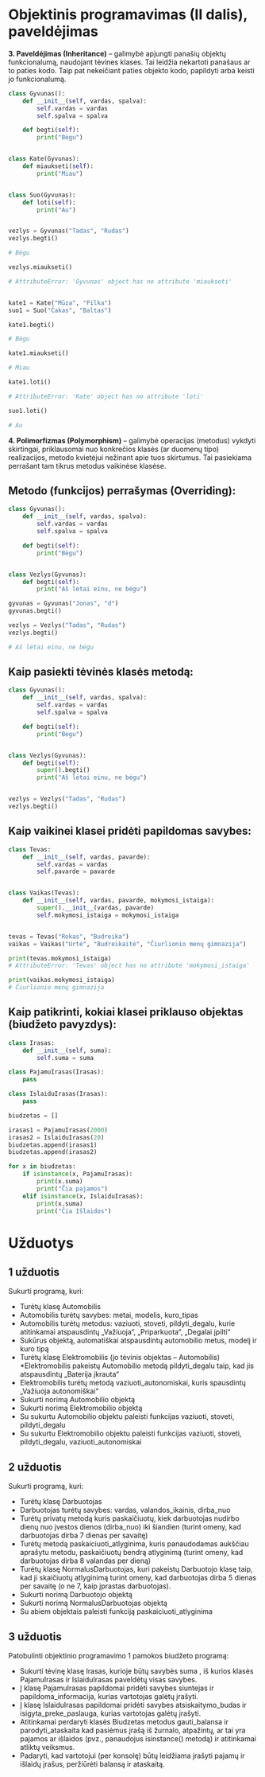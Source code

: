 # Objektinis programavimas (II dalis), paveldėjimas
**3. Paveldėjimas (Inheritance)** – galimybė apjungti panašių objektų funkcionalumą, naudojant tėvines klases. Tai leidžia nekartoti panašaus ar to paties kodo. Taip pat nekeičiant paties objekto kodo, papildyti arba keisti jo funkcionalumą.
```python
class Gyvunas():
    def __init__(self, vardas, spalva):
        self.vardas = vardas
        self.spalva = spalva

    def begti(self):
        print("Bėgu")


class Kate(Gyvunas):
    def miaukseti(self):
        print("Miau")


class Suo(Gyvunas):
    def loti(self):
        print("Au")


vezlys = Gyvunas("Tadas", "Rudas")
vezlys.begti()

# Bėgu

vezlys.miaukseti()

# AttributeError: 'Gyvunas' object has no attribute 'miaukseti'


kate1 = Kate("Mūza", "Pilka")
suo1 = Suo("Čakas", "Baltas")

kate1.begti()

# Bėgu

kate1.miaukseti()

# Miau

kate1.loti()

# AttributeError: 'Kate' object has no attribute 'loti'

suo1.loti()

# Au
```
**4. Polimorfizmas (Polymorphism)** – galimybė operacijas (metodus) vykdyti skirtingai, priklausomai nuo konkrečios klasės (ar duomenų tipo) realizacijos, metodo kvietėjui nežinant apie tuos skirtumus. Tai pasiekiama perrašant tam tikrus metodus vaikinėse klasėse.

## Metodo (funkcijos) perrašymas (Overriding):
```python
class Gyvunas():
    def __init__(self, vardas, spalva):
        self.vardas = vardas
        self.spalva = spalva

    def begti(self):
        print("Bėgu")


class Vezlys(Gyvunas):
    def begti(self):
        print("Aš lėtai einu, ne bėgu")

gyvunas = Gyvunas("Jonas", "d")
gyvunas.begti()

vezlys = Vezlys("Tadas", "Rudas")
vezlys.begti()

# Aš lėtai einu, ne bėgu
```
## Kaip pasiekti tėvinės klasės metodą:
```python
class Gyvunas():
    def __init__(self, vardas, spalva):
        self.vardas = vardas
        self.spalva = spalva

    def begti(self):
        print("Bėgu")


class Vezlys(Gyvunas):
    def begti(self):
        super().begti()
        print("Aš lėtai einu, ne bėgu")


vezlys = Vezlys("Tadas", "Rudas")
vezlys.begti()
```
## Kaip vaikinei klasei pridėti papildomas savybes:
```python
class Tevas:
    def __init__(self, vardas, pavarde):
        self.vardas = vardas
        self.pavarde = pavarde


class Vaikas(Tevas):
    def __init__(self, vardas, pavarde, mokymosi_istaiga):
        super().__init__(vardas, pavarde)
        self.mokymosi_istaiga = mokymosi_istaiga


tevas = Tevas("Rokas", "Budreika")
vaikas = Vaikas("Urtė", "Budreikaitė", "Čiurlionio menų gimnazija")

print(tevas.mokymosi_istaiga)
# AttributeError: 'Tevas' object has no attribute 'mokymosi_istaiga'

print(vaikas.mokymosi_istaiga)
# Čiurlionio menų gimnazija
```
## Kaip patikrinti, kokiai klasei priklauso objektas (biudžeto pavyzdys):
```python
class Irasas:
    def __init__(self, suma):
        self.suma = suma

class PajamuIrasas(Irasas):
    pass

class IslaiduIrasas(Irasas):
    pass

biudzetas = []

irasas1 = PajamuIrasas(2000)
irasas2 = IslaiduIrasas(20)
biudzetas.append(irasas1)
biudzetas.append(irasas2)

for x in biudzetas:
    if isinstance(x, PajamuIrasas):
        print(x.suma)
        print("Čia pajamos")
    elif isinstance(x, IslaiduIrasas):
        print(x.suma)
        print("Čia Išlaidos")
```
# Užduotys
## 1 užduotis
Sukurti programą, kuri:

* Turėtų klasę Automobilis
* Automobilis turėtų savybes: metai, modelis, kuro_tipas
* Automobilis turėtų metodus: vaziuoti, stoveti, pildyti_degalu, kurie atitinkamai atspausdintų „Važiuoja“, „Priparkuota“, „Degalai įpilti“
* Sukūrus objektą, automatiškai atspausdintų automobilio metus, modelį ir kuro tipą
* Turėtų klasę Elektromobilis (jo tėvinis objektas – Automobilis)
*Elektromobilis pakeistų Automobilio metodą pildyti_degalu taip, kad jis atspausdintų „Baterija įkrauta“
* Elektromobilis turėtų metodą vaziuoti_autonomiskai, kuris spausdintų „Važiuoja autonomiškai“
* Sukurti norimą Automobilio objektą
* Sukurti norimą Elektromobilio objektą
* Su sukurtu Automobilio objektu paleisti funkcijas vaziuoti, stoveti, pildyti_degalu
* Su sukurtu Elektromobilio objektu paleisti funkcijas vaziuoti, stoveti, pildyti_degalu, vaziuoti_autonomiskai

## 2 užduotis
Sukurti programą, kuri:

* Turėtų klasę Darbuotojas
* Darbuotojas turėtų savybes: vardas, valandos_ikainis, dirba_nuo
* Turėtų privatų metodą kuris paskaičiuotų, kiek darbuotojas nudirbo dienų nuo įvestos dienos (dirba_nuo) iki šiandien (turint omeny, kad darbuotojas dirba 7 dienas per savaitę)
* Turėtų metodą paskaiciuoti_atlyginima, kuris panaudodamas aukščiau aprašytu metodu, paskaičiuotų bendrą atlyginimą (turint omeny, kad darbuotojas dirba 8 valandas per dieną)
* Turėtų klasę NormalusDarbuotojas, kuri pakeistų Darbuotojo klasę taip, kad ji skaičiuotų atlyginimą turint omeny, kad darbuotojas dirba 5 dienas per savaitę (o ne 7, kaip įprastas darbuotojas).
* Sukurti norimą Darbuotojo objektą
* Sukurti norimą NormalusDarbuotojas objektą
* Su abiem objektais paleisti funkciją paskaiciuoti_atlyginima

## 3 užduotis
Patobulinti objektinio programavimo 1 pamokos biudžeto programą:

* Sukurti tėvinę klasę Irasas, kurioje būtų savybės suma , iš kurios klasės PajamuIrasas ir IslaiduIrasas paveldėtų visas savybes.
* Į klasę PajamuIrasas papildomai pridėti savybes siuntejas ir papildoma_informacija, kurias vartotojas galėtų įrašyti.
* Į klasę IslaiduIrasas papildomai pridėti savybes atsiskaitymo_budas ir isigyta_preke_paslauga, kurias vartotojas galėtų įrašyti.
* Atitinkamai perdaryti klasės Biudzetas metodus gauti_balansa ir parodyti_ataskaita kad pasiėmus įrašą iš žurnalo, atpažintų, ar tai yra pajamos ar išlaidos (pvz., panaudojus isinstance() metodą) ir atitinkamai atliktų veiksmus.
* Padaryti, kad vartotojui (per konsolę) būtų leidžiama įrašyti pajamų ir išlaidų įrašus, peržiūrėti balansą ir ataskaitą.
